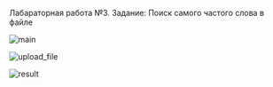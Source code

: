 Лабараторная работа №3. Задание: Поиск самого частого слова в файле

![main](https://github.com/ErnarGabbasov/labaratory_3/assets/125185114/2781932b-9ae2-4bc4-b51c-06e6f94c348b)

![upload_file](https://github.com/ErnarGabbasov/labaratory_3/assets/125185114/7519751b-5214-4075-a353-edd1f991c8a9)

![result](https://github.com/ErnarGabbasov/labaratory_3/assets/125185114/370ff3f4-3145-4a65-8824-0c29da9d75c0)
